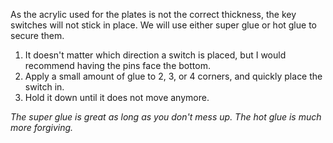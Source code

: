 As the acrylic used for the plates is not the correct thickness, the key switches will not stick in place. We will use either super glue or hot glue to secure them.    

1. It doesn't matter which direction a switch is placed, but I would recommend having the pins face the bottom.
2. Apply a small amount of glue to 2, 3, or 4 corners, and quickly place the switch in.
3. Hold it down until it does not move anymore.

*The super glue is great as long as you don't mess up. The hot glue is much more forgiving.*